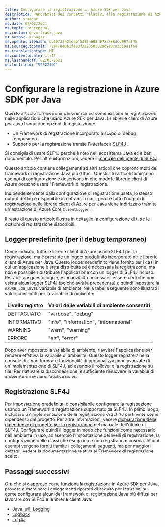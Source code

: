 ```yaml
---
title: Configurare la registrazione in Azure SDK per Java
description: Panoramica dei concetti relativi alla registrazione di Azure SDK per Java
author: srnagar
ms.date: 02/02/2021
ms.topic: conceptual
ms.custom: devx-track-java
ms.author: srnagar
ms.openlocfilehash: bbb9733a21eabf5d13a698a0785908dcd997af45
ms.sourcegitcommit: 71847ee0a1fee3f3320503629d9a8c82319a1f6a
ms.translationtype: MT
ms.contentlocale: it-IT
ms.lasthandoff: 02/03/2021
ms.locfileid: "99522107"
---
```

# <a name="configure-logging-in-the-azure-sdk-for-java"></a>Configurare la registrazione in Azure SDK per Java

Questo articolo fornisce una panoramica su come abilitare la registrazione nelle applicazioni che usano Azure SDK per Java. Le librerie client di Azure per Java hanno due opzioni di registrazione:

* Un Framework di registrazione incorporato a scopo di debug temporaneo.
* Supporto per la registrazione tramite l'interfaccia [SLF4J](https://www.slf4j.org/) .

Si consiglia di usare SLF4J perché è noto nell'ecosistema Java ed è ben documentato. Per altre informazioni, vedere il [manuale dell'utente di SLF4J](https://www.slf4j.org/manual.html).

Questo articolo contiene collegamenti ad altri articoli che coprono molti dei framework di registrazione Java più diffusi. Questi altri articoli forniscono esempi di configurazione e descrivono in che modo le librerie client di Azure possono usare i Framework di registrazione.

Indipendentemente dalla configurazione di registrazione usata, lo stesso output del log è disponibile in entrambi i casi, perché tutto l'output di registrazione nelle librerie client di Azure per Java viene indirizzato tramite un'astrazione di Azure Core `ClientLogger` .

Il resto di questo articolo illustra in dettaglio la configurazione di tutte le opzioni di registrazione disponibili.

## <a name="default-logger-for-temporary-debugging"></a>Logger predefinito (per il debug temporaneo)

Come indicato, tutte le librerie client di Azure usano SLF4J per la registrazione, ma è presente un logger predefinito incorporato nelle librerie client di Azure per Java. Questo logger predefinito viene fornito per i casi in cui un'applicazione è stata distribuita ed è necessaria la registrazione, ma non è possibile ridistribuire l'applicazione con un logger di SLF4J incluso. Per abilitare questo logger, è innanzitutto necessario essere certi che non esista alcun logger SLF4J (poiché avrà la precedenza) e quindi impostare la `AZURE_LOG_LEVEL` variabile di ambiente. Nella tabella seguente sono illustrati i valori consentiti per la variabile di ambiente:

| Livello registro              | Valori delle variabili di ambiente consentiti     |
|------------------------|-----------------------------------------|
| DETTAGLIATO                | "verbose", "debug"                      |
| INFORMATIVO          | "info", "information", "informational"  |
| WARNING                | "warn", "warning"                       |
| ERRORE                  | "err", "error"                          |

Dopo aver impostato la variabile di ambiente, riavviare l'applicazione per rendere effettiva la variabile di ambiente. Questo logger registrerà nella console di e non fornirà le funzionalità di personalizzazione avanzate di un'implementazione di SLF4J, ad esempio il rollover e la registrazione su file. Per riattivare la disconnessione, è sufficiente rimuovere la variabile di ambiente e riavviare l'applicazione.

## <a name="slf4j-logging"></a>Registrazione SLF4J

Per impostazione predefinita, è consigliabile configurare la registrazione usando un Framework di registrazione supportato da SLF4J. In primo luogo, includere un'implementazione della registrazione di SLF4J pertinente come dipendenza dal progetto. Per altre informazioni, vedere [dichiarazione delle dipendenze di progetto per la registrazione](http://www.slf4j.org/manual.html#projectDep) nel manuale dell'utente di SLF4J. Configurare quindi il logger in modo che funzioni come necessario nell'ambiente in uso, ad esempio l'impostazione dei livelli di registrazione, la configurazione delle classi che eseguono e non registrano e così via. Alcuni esempi vengono forniti tramite i collegamenti seguenti, ma per maggiori dettagli, vedere la documentazione relativa al Framework di registrazione scelto.

## <a name="next-steps"></a>Passaggi successivi

Ora che si è appreso come funziona la registrazione in Azure SDK per Java, provare a esaminare i collegamenti riportati di seguito per istruzioni su come configurare alcuni dei framework di registrazione Java più diffusi per lavorare con SLF4J e le librerie client Java:

* [Java. util. Logging](logging-jul.md)
* [Logback](logging-logback.md)
* [Log4J](logging-log4j.md)
